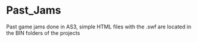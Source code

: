 # Past_Jams
Past game jams done in AS3, simple HTML files with the .swf are located in the BIN folders of the projects
